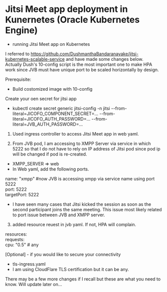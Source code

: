 # Jitsi Meet app deployment in Kunernetes (Oracle Kubernetes Engine)
- running Jitsi Meet app on Kubernetes

I referred to https://github.com/DushmanthaBandaranayake/jitsi-kubernetes-scalable-service and have made some changes below.\
Actually Dush's 10-config script is the most important one to make HPA work since JVB must have unique port to be scaled horizontally by design. 

Prerequisite: 
 - Build costomized image with 10-config
 
 Create your oen secret for jitsi app
 - kubectl create secret generic jitsi-config -n jitsi --from-literal=JICOFO_COMPONENT_SECRET=... --from-literal=JICOFO_AUTH_PASSWORD=... --from-literal=JVB_AUTH_PASSWORD=...

1. Used ingress controller to access Jitsi Meet app in web yaml. 

2. From JVB pod, I am accessing to XMPP Server via service in which 5222 so that I do not have to rely on IP address of Jitsi pod since pod ip will be changed if pod is re-created.
- XMPP_SERVER => web
- In Web yaml, add the following ports. 

 name: "xmpp"   #now JVB is accessing xmpp via service name using port 5222 \
    port: 5222\
    targetPort: 5222 

* I have seen many cases that Jitsi kicked the session as soon as the second participant joins the same meeting. This issue most likely related to port issue between JVB and XMPP server. 

3. added resource reuest in jvb yaml. If not, HPA will complain. 

  resources: \
   requests: \
     cpu: "0.5"  # any  

[Optional] - if you would like to secure your connectivity 
- tls-ingress.yaml  
- I am using CloudFlare TLS certification but it can be any. 

There may be a few more changes if I recall but these are what you need to know. 
Will update later on...
